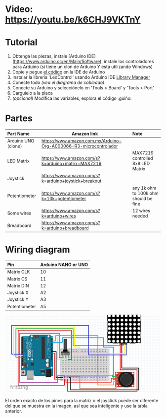 # Video: https://youtu.be/k6CHJ9VKTnY


# Tutorial
1. Obtenga las piezas, instale [Arduino IDE] (https://www.arduino.cc/en/Main/Software), instale los controladores para Arduino (si tiene un clon de Arduino Y está utilizando Windows)
2. Copie y pegue [el código](https://github.com/ROBTRT421/Proyecto-Snake/blob/main/SNAKE%20A5.ino.ino) en la IDE de Arduino
3. Instalar la librería 'LedControl' usando Arduino IDE [Library Manager](https://www.arduino.cc/en/Guide/Libraries#toc2)
4. Conecte todo _(vea el diagrama de cableado)_
5. Conecte su Arduino y selecciónelo en 'Tools > Board' y 'Tools > Port'
6. Carguielo a la placa
7. _(opcional)_ Modifica las variables, explora el código :guiño:


# Partes
Part Name            |      Amazon link       | Note
:------------------- | ---------------------- | :------------------------------------------------
Arduino UNO  (clone) | https://www.amazon.com.mx/Arduino-Org-A000066-R3-microcontrolador
LED Matrix           | https://www.amazon.com/s?k=arduino+matrix+MAX7219 | MAX7219 controlled 8x8 LED Matrix
Joystick             | https://www.amazon.com/s?k=arduino+joystick+breakout | 
Potentiometer        | https://www.amazon.com/s?k=10k+potentiometer | any 1k ohm to 100k ohm should be fine
Some wires           | https://www.amazon.com/s?k=arduino+wires | 12 wires needed
Breadboard           | https://www.amazon.com/s?k=arduino+breadboard | 



# Wiring diagram
Pin           | Arduino NANO or UNO
:------------ | :------------------
Matrix CLK    | 10
Matrix CS     | 11
Matrix DIN    | 12
Joystick X    | A2
Joystick Y    | A3
Potentiometer | A5

![wiring diagram]( https://github.com/ROBTRT421/Proyecto-Snake/blob/main/Plano%20Snake.png "wiring diagram")

El orden exacto de los pines para la matriz o el joystick puede ser diferente del que se muestra en la imagen, así que sea inteligente y use la tabla anterior.




